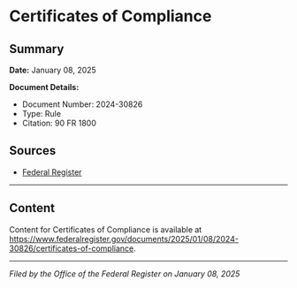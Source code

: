 # Certificates of Compliance

## Summary

**Date:** January 08, 2025

**Document Details:**
- Document Number: 2024-30826
- Type: Rule
- Citation: 90 FR 1800

## Sources
- [Federal Register](https://www.federalregister.gov/documents/2025/01/08/2024-30826/certificates-of-compliance)

---

## Content

Content for Certificates of Compliance is available at https://www.federalregister.gov/documents/2025/01/08/2024-30826/certificates-of-compliance.

---

*Filed by the Office of the Federal Register on January 08, 2025*
